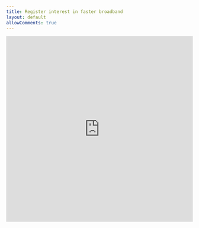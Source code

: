 ```yaml
---
title: Register interest in faster broadband
layout: default
allowComments: true
---
```


<iframe src="https://docs.google.com/forms/d/1aO6b5zIxfYzy6t-S23QPv-oiBYWV8uJV9v3Rmb2R2wc/viewform?embedded=true" width="100%" height="500" frameborder="0" marginheight="0" marginwidth="0">Loading...</iframe>
